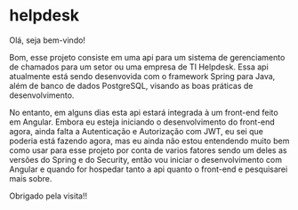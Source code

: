 # helpdesk

Olá, seja bem-vindo!

Bom, esse projeto consiste em uma api para um sistema de gerenciamento de chamados para um setor ou uma empresa de TI Helpdesk. Essa api atualmente está sendo desenvovida com o framework Spring para Java, além de banco de dados PostgreSQL, visando as boas práticas de desenvolvimento. 

No entanto, em alguns dias esta api estará integrada à um front-end feito em Angular. Embora eu esteja iniciando o desenvolvimento do front-end agora, ainda falta a Autenticação e Autorização com JWT, eu sei que poderia está fazendo agora, mas eu ainda não estou entendendo muito bem como usar para esse projeto por conta de varios fatores sendo um deles as versões do Spring e do Security, então vou iniciar o desenvolvimento com Angular e quando for hospedar tanto a api quanto o front-end e pesquisarei mais sobre. 

Obrigado pela visita!!
